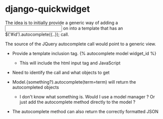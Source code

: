 django-quickwidget
==================

The idea is to initially provide a generic way of adding a <input type="text" /> on into a template that has an
$('#id').autocomplete({..});  call. 

The source of the JQuery autocomplete call would point to a generic view. 

* Provide a template inclusion tag. {% autocomplete model widget_id %}
  * This will include the html input tag and JavaScript
* Need to identify the call and what objects to get
* Model.{something?}.autocomplete(term=term) will return the autocompleted objects
  * I don't know what something is. Would I use a model manager ? Or just add the autocomplete method directly to 
     the model ?

* The autocomplete method can also return the correctly formatted JSON 